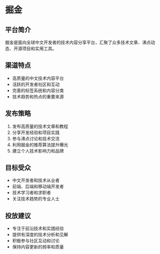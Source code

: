 # 掘金

## 平台简介
掘金是面向全球中文开发者的技术内容分享平台，汇聚了众多技术文章、沸点动态、开源项目和实用工具。

## 渠道特点
- 高质量的中文技术内容平台
- 活跃的开发者社区和互动
- 完善的标签系统和内容分类
- 技术趋势和热点的重要来源

## 发布策略
1. 发布高质量的技术文章和教程
2. 分享开发经验和项目实践
3. 参与沸点讨论和技术交流
4. 利用掘金的推荐算法提升曝光
5. 建立个人技术影响力和品牌

## 目标受众
- 中文开发者和技术从业者
- 前端、后端和移动端开发者
- 技术学习者和求职者
- 关注技术趋势的专业人士

## 投放建议
- 专注于前沿技术和实践经验
- 提供有深度的技术分析和见解
- 积极参与社区互动和讨论
- 保持内容更新的频率和质量